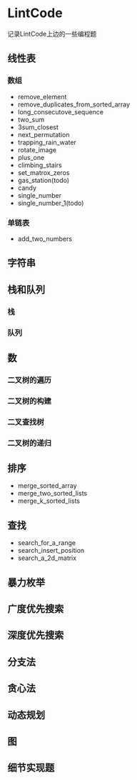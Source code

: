 # LintCode
记录LintCode上边的一些编程题

## 线性表

### 数组

- remove_element
- remove_duplicates_from_sorted_array
- long_consecutove_sequence
- two_sum
- 3sum_closest
- next_permutation
- trapping_rain_water
- rotate_image
- plus_one
- climbing_stairs
- set_matrox_zeros
- gas_station(todo)
- candy
- single_number
- single_number_1(todo)

### 单链表

- add_two_numbers

## 字符串

## 栈和队列

### 栈

### 队列

## 数

### 二叉树的遍历

### 二叉树的构建

### 二叉查找树

### 二叉树的递归

## 排序

- merge_sorted_array
- merge_two_sorted_lists
- merge_k_sorted_lists

## 查找

- search_for_a_range
- search_insert_position
- search_a_2d_matrix

## 暴力枚举

## 广度优先搜索

## 深度优先搜索

## 分支法

## 贪心法

## 动态规划

## 图

## 细节实现题
